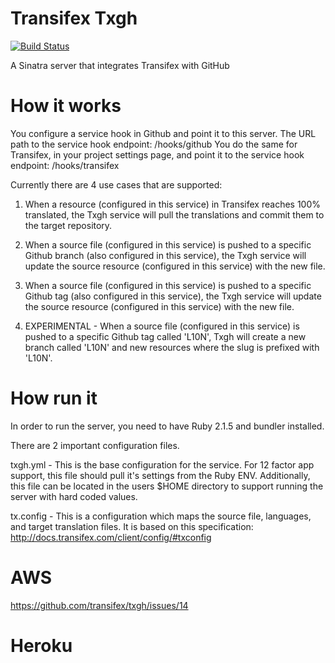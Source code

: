 Transifex Txgh
====

[![Build Status](https://travis-ci.org/transifex/txgh.svg?branch=devel)](https://travis-ci.org/transifex/txgh)

A Sinatra server that integrates Transifex with GitHub

How it works
====

You configure a service hook in Github and point it to this server. The URL path to the service hook endpoint: /hooks/github
You do the same for Transifex, in your project settings page, and point it to the service hook endpoint: /hooks/transifex

Currently there are 4 use cases that are supported:
1) When a resource (configured in this service) in Transifex reaches 100% translated, the Txgh service will pull the translations and commit them to the target repository.

2) When a source file (configured in this service) is pushed to a specific Github branch (also configured in this service), the Txgh service will update the source resource (configured in this service) with the new file.

3) When a source file (configured in this service) is pushed to a specific Github tag (also configured in this service), the Txgh service will update the source resource (configured in this service) with the new file.

4) EXPERIMENTAL - When a source file (configured in this service) is pushed to a specific Github tag called 'L10N', Txgh will create a new branch called 'L10N' and new resources where the slug is prefixed with 'L10N'. 


How run it
===

In order to run the server, you need to have Ruby 2.1.5 and bundler installed.

There are 2 important configuration files.

txgh.yml - This is the base configuration for the service.  For 12 factor app support, this file should pull it's settings from the Ruby ENV.  Additionally, this file can be located in the users $HOME directory to support running the server with hard coded values.


tx.config - This is a configuration which maps the source file, languages, and target translation files.  It is based on this specification: http://docs.transifex.com/client/config/#txconfig


AWS
===

https://github.com/transifex/txgh/issues/14


Heroku
===





